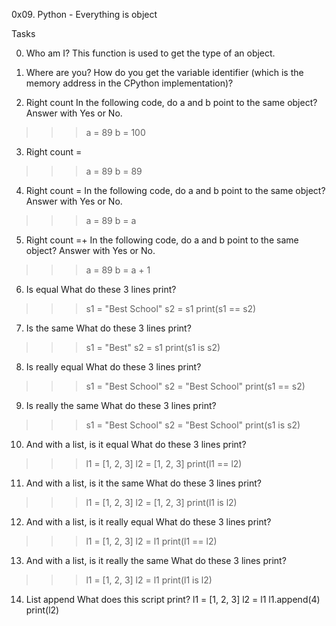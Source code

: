 0x09. Python - Everything is object

Tasks

0. Who am I?
This function is used to get the type of an object.

1. Where are you?
How do you get the variable identifier (which is the memory address in the CPython implementation)?

2. Right count
In the following code, do a and b point to the same object? Answer with Yes or No.
>>> a = 89
>>> b = 100

3. Right count =
>>> a = 89
>>> b = 89

4. Right count =
In the following code, do a and b point to the same object? Answer with Yes or No.
>>> a = 89
>>> b = a

5. Right count =+
In the following code, do a and b point to the same object? Answer with Yes or No.
>>> a = 89
>>> b = a + 1

6. Is equal
What do these 3 lines print?
>>> s1 = "Best School"
>>> s2 = s1
>>> print(s1 == s2)

7. Is the same
What do these 3 lines print?
>>> s1 = "Best"
>>> s2 = s1
>>> print(s1 is s2)

8. Is really equal
What do these 3 lines print?
>>> s1 = "Best School"
>>> s2 = "Best School"
>>> print(s1 == s2)

9. Is really the same
What do these 3 lines print?
>>> s1 = "Best School"
>>> s2 = "Best School"
>>> print(s1 is s2)

10. And with a list, is it equal
What do these 3 lines print?
>>> l1 = [1, 2, 3]
>>> l2 = [1, 2, 3] 
>>> print(l1 == l2)

11. And with a list, is it the same
What do these 3 lines print?
>>> l1 = [1, 2, 3]
>>> l2 = [1, 2, 3] 
>>> print(l1 is l2)

12. And with a list, is it really equal
What do these 3 lines print?
>>> l1 = [1, 2, 3]
>>> l2 = l1
>>> print(l1 == l2)

13. And with a list, is it really the same
What do these 3 lines print?
>>> l1 = [1, 2, 3]
>>> l2 = l1
>>> print(l1 is l2)

14. List append
What does this script print?
l1 = [1, 2, 3]
l2 = l1
l1.append(4)
print(l2)
